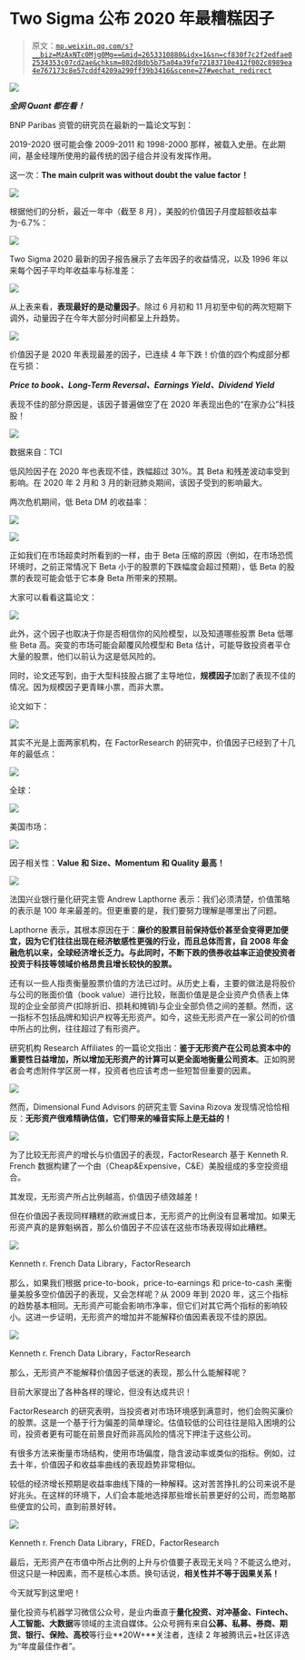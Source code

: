 # Two Sigma 公布 2020 年最糟糕因子

> 原文：[`mp.weixin.qq.com/s?__biz=MzAxNTc0Mjg0Mg==&mid=2653310880&idx=1&sn=cf830f7c2f2edfae02534353c07cd2ae&chksm=802d8db5b75a04a39fe72183710e412f002c8989ea4e767173c8e57cddf4209a290ff39b3416&scene=27#wechat_redirect`](http://mp.weixin.qq.com/s?__biz=MzAxNTc0Mjg0Mg==&mid=2653310880&idx=1&sn=cf830f7c2f2edfae02534353c07cd2ae&chksm=802d8db5b75a04a39fe72183710e412f002c8989ea4e767173c8e57cddf4209a290ff39b3416&scene=27#wechat_redirect)

![](img/5f7e444cbd0879522a8a640b9a701dd5.png)

***全网 Quant 都在看！***

BNP Paribas 资管的研究员在最新的一篇论文写到：

2019-2020 很可能会像 2009-2011 和 1998-2000 那样，被载入史册。在此期间，基金经理所使用的最传统的因子组合并没有发挥作用。

这一次：**The main culprit was without doubt the** **value factor！**

![](img/df90cf158d92cb0d489b69bf1e6060af.png)

根据他们的分析，最近一年中（截至 8 月），美股的价值因子月度超额收益率为-6.7%：

![](img/2e02d85d955c67fe1fb33e84157ede4e.png)

Two Sigma 2020 最新的因子报告展示了去年因子的收益情况，以及 1996 年以来每个因子平均年收益率与标准差：

![](img/54e32731762e231e10994f7f017a183f.png)

从上表来看，**表现最好的是动量因子**。除过 6 月初和 11 月初至中旬的两次短期下调外，动量因子在今年大部分时间都呈上升趋势。

![](img/d814e4155ec386f31da9980024bd842a.png)

价值因子是 2020 年表现最差的因子，已连续 4 年下跌！价值的四个构成部分都在亏损：

***Price to book、Long-Term Reversal、Earnings Yield、Dividend Yield***

表现不佳的部分原因是，该因子普遍做空了在 2020 年表现出色的“在家办公”科技股！

![](img/4effcf5e0d931792b98cd19660b5cda8.png)

数据来自：TCI

低风险因子在 2020 年也表现不佳，跌幅超过 30%。其 Beta 和残差波动率受到影响。在 2020 年 2 月和 3 月的新冠肺炎期间，该因子受到的影响最大。

两次危机期间，低 Beta DM 的收益率：

![](img/d5b70efed92e3b50a10d1ab2c2570f94.png)

![](img/685bee0c7f61fed8c0b0c5bbfb6655bb.png)

正如我们在市场超卖时所看到的一样，由于 Beta 压缩的原因（例如，在市场恐慌环境时，之前正常情况下 Beta 小于的股票的下跌幅度会超过预期），低 Beta 的股票的表现可能会低于它本身 Beta 所带来的预期。

大家可以看看这篇论文：

![](img/e3413742c76d58889f8c1d771c9f9b4b.png)

此外，这个因子也取决于你是否相信你的风险模型，以及知道哪些股票 Beta 低哪些 Beta 高。突变的市场可能会颠覆风险模型和 Beta 估计，可能导致投资者平仓大量的股票，他们以前认为这是低风险的。

同时，论文还写到，由于大型科技股占据了主导地位，**规模因子**加剧了表现不佳的情况。因为规模因子更青睐小票，而非大票。

论文如下：

![](img/e235c144b34909f46e37a3cef2c2b59f.png)

其实不光是上面两家机构，在 FactorResearch 的研究中，价值因子已经到了十几年的最低点：

![](img/1c9864d4dc847b3e02854f88254ec859.png)

全球： 

![](img/eb2da8d2d994b43a82a58911d73bb816.png)

美国市场：

![](img/a16ce6f36697301bc9eaf0c1d708d3b4.png)

因子相关性：**Value 和 Size、Momentum 和 Quality 最高！**

![](img/24be5889d8e090aecf61f67e439a7681.png)

法国兴业银行量化研究主管 Andrew Lapthorne 表示：我们必须清楚，价值策略的表示是 100 年来最差的。但更重要的是，我们要努力理解是哪里出了问题。

Lapthorne 表示，其根本原因在于：**廉价的股票目前保持低价甚至会变得更加便宜，因为它们往往出现在经济敏感性更强的行业，而且总体而言，自 2008 年金融危机以来，全球经济增长乏力。与此同时，不断下跌的债券收益率正迫使投资者投资于科技等领域价格昂贵且增长较快的股票。**

还有以一些人指责衡量股票价值的方法已过时。从历史上看，主要的做法是将股价与公司的账面价值（book value）进行比较，账面价值是是企业资产负债表上体现的企业全部资产(扣除折旧、损耗和摊销)与企业全部负债之间的差额。然而，这一指标不包括品牌和知识产权等无形资产。如今，这些无形资产在一家公司的价值中所占的比例，往往超过了有形资产。

研究机构 Research Affiliates 的一篇论文指出：**鉴于无形资产在公司总资本中的重要性日益增加，所以增加无形资产的计算可以更全面地衡量公司资本**。正如购房者会考虑附件学区房一样，投资者也应该考虑一些短暂但重要的因素。

![](img/109ba7717b136c914037656af0edc182.png)

然而，Dimensional Fund Advisors 的研究主管 Savina Rizova 发现情况恰恰相反：**无形资产很难精确估值，它们带来的噪音实际上是无益的！**

![](img/f051027c0af52abbfa7fa658ab0ecda2.png)

为了比较无形资产的增长与价值因子的表现，FactorResearch 基于 Kenneth R. French 数据构建了一个由（Cheap&Expensive，C&E）美股组成的多空投资组合。

其发现，无形资产所占比例越高，价值因子绩效越差！

但在价值因子表现同样糟糕的欧洲或日本，无形资产的比例没有显著增加。如果无形资产真的是罪魁祸首，那么价值因子不应该在这些市场表现得如此糟糕。

![](img/6fde813fe8b00d2b91e21e7a5b0202c5.png)

Kenneth r. French Data Library，FactorResearch

那么，如果我们根据 price-to-book，price-to-earnings 和 price-to-cash 来衡量美股多空价值因子的表现，又会怎样呢？从 2009 年到 2020 年，这三个指标的趋势基本相同。无形资产可能会影响市净率，但它们对其它两个指标的影响较小。这进一步证明，无形资产的增加并不能解释价值因素表现不佳的原因。

![](img/c1693302666a386a770a2f972b49babf.png)

Kenneth r. French Data Library，FactorResearch

那么，无形资产不能解释价值因子低迷的表现，那么什么能解释呢？

目前大家提出了各种各样的理论，但没有达成共识！

FactorResearch 的研究表明，当投资者对市场环境感到满意时，他们会购买廉价的股票。这是一个基于行为偏差的简单理论。估值较低的公司往往是陷入困境的公司，投资者更有可能在前景良好而非高风险的情况下押注于这些公司。

有很多方法来衡量市场结构，使用市场偏度，隐含波动率或类似的指标。例如，过去十年，价值因子和收益率曲线的表现趋势非常相似。

较低的经济增长预期是收益率曲线下降的一种解释。这对苦苦挣扎的公司来说不是好兆头。在这样的环境下，人们会本能地选择那些增长前景更好的公司，而忽略那些便宜的公司，直到前景好转。

![](img/9b432424da92e4fbc0ded23138937157.png)

Kenneth r. French Data Library，FRED，FactorResearch

最后，无形资产在市值中所占比例的上升与价值要子表现无关吗？不能这么绝对，但这只是一种因素，而不是核心本质。换句话说，**相关性并不等于因果关系！**

今天就写到这里吧！

量化投资与机器学习微信公众号，是业内垂直于**量化投资、对冲基金、Fintech、人工智能、大数据**等领域的主流自媒体。公众号拥有来自**公募、私募、券商、期货、银行、保险、高校**等行业**20W+**关注者，连续 2 年被腾讯云+社区评选为“年度最佳作者”。